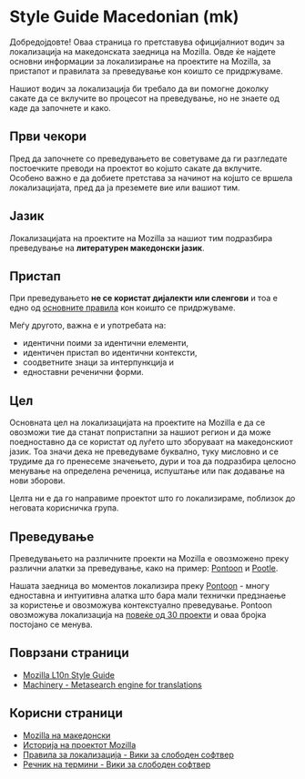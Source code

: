 # Style Guide Macedonian (mk)

Добрeдојдовте! Оваа страница го претставува официјалниот водич за локализација на македонската заедница на Mozilla. Овде ќе најдете основни информации за локализирање на проектите на Mozilla, за пристапот и правилата за преведување кон коишто се придржуваме.

Нашиот водич за локализација би требало да ви помогне доколку сакате да се вклучите во процесот на преведување, но не знаете од каде да започнете и како.

## Први чекори

Пред да започнете со преведувањето ве советуваме да ги разгледате постоечките преводи на проектот во којшто сакате да вклучите. Особено важно е да добиете претстава за начинот на којшто се вршела локализацијата, пред да ја преземете вие или вашиот тим.

## Јазик

Локализацијата на проектите на Mozilla за нашиот тим подразбира преведување на **литературен македонски јазик**.

## Пристап

При преведувањето **не се користат дијалекти или сленгови** и тоа е едно од [основните правила](https://wiki.spodeli.org/%D0%9F%D1%80%D0%B0%D0%B2%D0%B8%D0%BB%D0%B0_%D0%B7%D0%B0_%D0%BB%D0%BE%D0%BA%D0%B0%D0%BB%D0%B8%D0%B7%D0%B0%D1%86%D0%B8%D1%98%D0%B0) кон коишто се придржуваме.

Меѓу другото, важна е и употребата на:

* идентични поими за идентични елементи,
* идентичен пристап во идентични контексти,
* соодветните знаци за интерпункција и
* едноставни реченични форми.

## Цел

Основната цел на локализацијата на проектите на Mozilla е да се овозможи тие да станат попристапни за нашиот регион и да може поедноставно да се користат од луѓето што зборуваат на македонскиот јазик. Тоа значи дека не преведуваме буквално, туку мисловно и се трудиме да го пренесеме значењето, дури и тоа да подразбира целосно менување на определена реченица, испуштање или пак додавање на нови зборови.

Целта ни е да го направиме проектот што го локализираме, поблизок до неговата корисничка група.

## Преведување

Преведувањето на различните проекти на Mozilla е овозможено преку различни алатки за преведување, како на пример: [Pontoon](https://pontoon.mozilla.org/) и [Pootle](http://pootle.translatehouse.org/).

Нашата заедница во моментов локализира преку [Pontoon](https://pontoon.mozilla.org/) - многу едноставна и интуитивна алатка што бара мали технички предзнаење за користење и овозможува контекстуално преведување. Pontoon овозможува локализација на [повеќе од 30 проекти](https://pontoon.mozilla.org/projects/) и оваа бројка постојано се менува.

## Поврзани страници

* [Mozilla L10n Style Guide](https://developer.mozilla.org/en-US/docs/L10n_Style_Guide)
* [Machinery - Metasearch engine for translations](https://pontoon.mozilla.org/machinery/)

## Корисни страници

* [Mozilla на македонски](http://mozilla.mk/)
* [Историја на проектот Mozilla](http://mozilla.mk/%d0%b8%d1%81%d1%82%d0%be%d1%80%d0%b8%d1%98%d0%b0-%d0%bd%d0%b0-%d0%bf%d1%80%d0%be%d0%b5%d0%ba%d1%82%d0%be%d1%82-mozilla/)
* [Правила за локализација - Вики за слободен софтвер](https://wiki.spodeli.org/%D0%9F%D1%80%D0%B0%D0%B2%D0%B8%D0%BB%D0%B0_%D0%B7%D0%B0_%D0%BB%D0%BE%D0%BA%D0%B0%D0%BB%D0%B8%D0%B7%D0%B0%D1%86%D0%B8%D1%98%D0%B0)
* [Речник на термини - Вики за слободен софтвер](https://wiki.spodeli.org/%D0%A0%D0%B5%D1%87%D0%BD%D0%B8%D0%BA_%D0%BD%D0%B0_%D1%82%D0%B5%D1%80%D0%BC%D0%B8%D0%BD%D0%B8)
